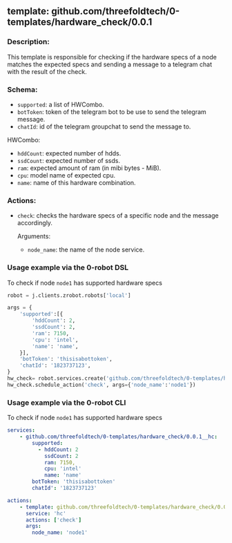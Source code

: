 ## template: github.com/threefoldtech/0-templates/hardware_check/0.0.1

### Description:
This template is responsible for checking if the hardware specs of a node matches the expected specs and sending a message to a telegram chat with the result of the check.

### Schema:
- `supported`: a list of HWCombo.
- `botToken`: token of the telegram bot to be use to send the telegram message.
- `chatId`: id of the telegram groupchat to send the message to.

HWCombo:
- `hddCount`: expected number of hdds.
- `ssdCount`: expected number of ssds.
- `ram`: expected amount of ram (in mibi bytes - MiB).
- `cpu`: model name of expected cpu.
- `name`: name of this hardware combination.

### Actions:
- `check`: checks the hardware specs of a specific node and the message accordingly.

    Arguments:
    - `node_name`: the name of the node service.


### Usage example via the 0-robot DSL

To check if node `node1` has supported hardware specs

```python
robot = j.clients.zrobot.robots['local']

args = {
    'supported':[{
        'hddCount': 2,
        'ssdCount': 2,
        'ram': 7150,
        'cpu': 'intel',
        'name': 'name',
    }],
    'botToken': 'thisisabottoken',
    'chatId': '1823737123',
}
hw_check= robot.services.create('github.com/threefoldtech/0-templates/hardware_check/0.0.1', 'hw_check', args)
hw_check.schedule_action('check', args={'node_name':'node1'})
```

### Usage example via the 0-robot CLI

To check if node `node1` has supported hardware specs


```yaml
services:
    - github.com/threefoldtech/0-templates/hardware_check/0.0.1__hc:
        supported:
          - hddCount: 2
            ssdCount: 2
            ram: 7150,
            cpu: 'intel'
            name: 'name'
        botToken: 'thisisabottoken'
        chatId': '1823737123'

actions:
    - template: github.com/threefoldtech/0-templates/hardware_check/0.0.1
      service: 'hc'
      actions: ['check']
      args:
        node_name: 'node1'
```

